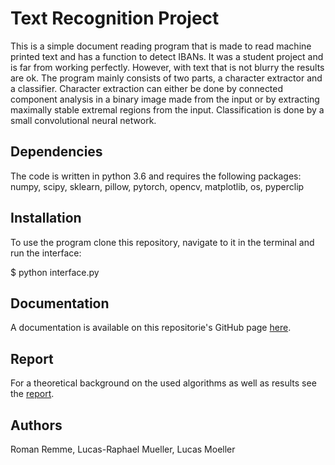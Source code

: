 # Text Recognition Project
This is a simple document reading program that is made to read machine printed text and has a function to detect IBANs.
It was a student project and is far from working perfectly. However, with text that is not blurry the results are ok.
The program mainly consists of two parts, a character extractor and a classifier. Character extraction can either be done by connected component analysis in a binary image made from the input or by extracting maximally stable extremal regions from the input. 
Classification is done by a small convolutional neural network.

## Dependencies
The code is written in python 3.6 and requires the following packages: 
numpy, scipy, sklearn, pillow, pytorch, opencv, matplotlib, os, pyperclip

## Installation
To use the program clone this repository, navigate to it in the terminal and run the interface:

$ python interface.py

## Documentation
A documentation is available on this repositorie's GitHub page [here](https://lucasmllr.github.io/text_recogition_project/).

## Report
For a theoretical background on the used algorithms as well as results see the [report](https://github.com/lucasmllr/text_recogition_project/raw/master/report.pdf).

## Authors
Roman Remme, Lucas-Raphael Mueller, Lucas Moeller

